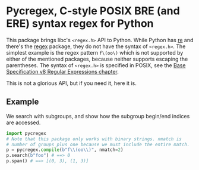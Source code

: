 # Pycregex, C-style POSIX BRE (and ERE) syntax regex for Python

This package brings libc's `<regex.h>` API to Python. While Python has [re](https://docs.python.org/3/library/re.html) and there's the [regex](https://pypi.org/project/regex/) package, they do not have the syntax of `<regex.h>`. The simplest example is the regex pattern `f\(oo\)` which is not supported by either of the mentioned packages, because neither supports escaping the parentheses. The syntax of `<regex.h>` is specified in POSIX, see the [Base Specification v8 Regular Expressions chapter](https://pubs.opengroup.org/onlinepubs/9799919799/basedefs/V1_chap09.html).

This is not a glorious API, but if you need it, here it is.

## Example

We search with subgroups, and show how the subgroup begin/end indices are accessed.

```python
import pycregex
# Note that this package only works with binary strings. nmatch is
# number of groups plus one because we must include the entire match.
p = pycregex.compile(b"f\\(oo\\)", nmatch=2)
p.search(b"foo") # ==> 0
p.span() # ==> [(0, 3), (1, 3)]
```
